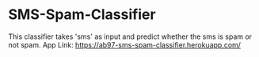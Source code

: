 # SMS-Spam-Classifier
This classifier takes 'sms' as input and predict whether the sms is spam or not spam.
App Link: https://ab97-sms-spam-classifier.herokuapp.com/
